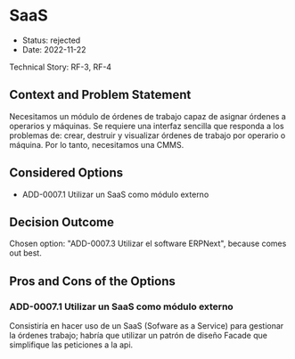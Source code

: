 # SaaS

* Status: rejected
* Date: 2022-11-22

Technical Story: RF-3, RF-4

## Context and Problem Statement

Necesitamos un módulo de órdenes de trabajo capaz de asignar órdenes a operarios y máquinas. 
Se requiere una interfaz sencilla que responda a los problemas de: crear, destruir y visualizar órdenes de trabajo por operario o máquina.
Por lo tanto, necesitamos una CMMS.

## Considered Options

* ADD-0007.1 Utilizar un SaaS como módulo externo

## Decision Outcome

Chosen option: "ADD-0007.3 Utilizar el software ERPNext", because comes out best.

## Pros and Cons of the Options

### ADD-0007.1 Utilizar un SaaS como módulo externo

Consistiría en hacer uso de un SaaS (Sofware as a Service) para gestionar la órdenes trabajo; habría que utilizar un patrón de diseño Facade que simplifique las peticiones a la api. 
